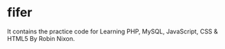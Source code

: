 # fifer
It contains the practice code for Learning PHP, MySQL, JavaScript, CSS &amp; HTML5 By Robin Nixon.
